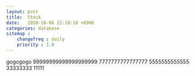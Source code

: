 ```yaml
---
layout: post
title:  Stock
date:   2020-10-06 22:10:10 +0900
categories: database
sitemap :
    changefreq : daily
    priority : 1.0
---
```




gogogogo
99999999999999999999
7777777777777777
5555555555555
33333333
11111
